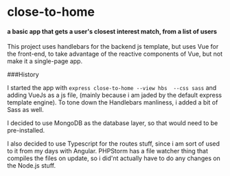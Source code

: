 # close-to-home
#### a basic app that gets a user's closest interest match, from a list of users

This project uses handlebars for the backend js template,
but uses Vue for the front-end, to take advantage of the
reactive components of Vue, but not make it a single-page
app.




###History

I started the app with  ` express close-to-home --view hbs 
--css sass ` and adding VueJs as a js file, (mainly because 
i am jaded by the default express template engine). To tone 
down the Handlebars manliness, i added a bit of Sass as 
well. 

I decided to use MongoDB as the database layer, so that
would need to be pre-installed.

I also decided to use Typescript for the routes stuff, since
i am sort of used to it from my days with Angular. PHPStorm
has a file watcher thing that compiles the files on update,
so i did'nt actually have to do any changes on the Node.js 
stuff.
















